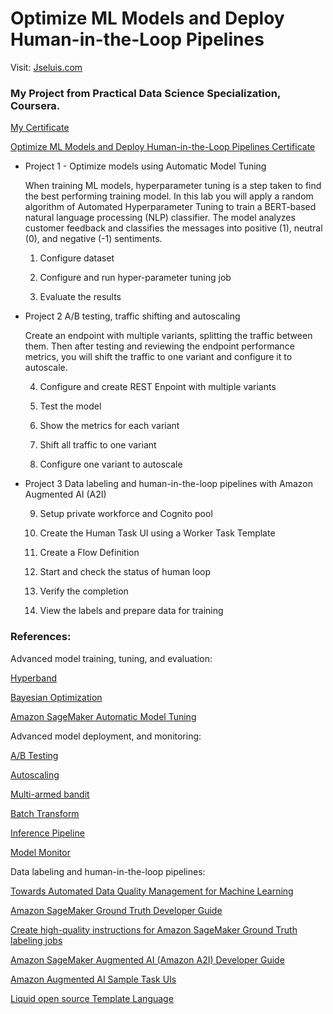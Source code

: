 # Optimize ML Models and Deploy Human-in-the-Loop Pipelines

Visit: [Jseluis.com](https://jseluis.com)

### My Project from Practical Data Science Specialization, Coursera.

[My Certificate](https://www.coursera.org/account/accomplishments/specialization/certificate/BT2K6GVW7FPL)

[Optimize ML Models and Deploy Human-in-the-Loop Pipelines Certificate](https://www.coursera.org/account/accomplishments/certificate/RN8CLW4W3UJK)

- Project 1 - Optimize models using Automatic Model Tuning

    When training ML models, hyperparameter tuning is a step taken to find the best performing training model. In this lab you will apply a random algorithm of Automated Hyperparameter Tuning to train a BERT-based natural language processing (NLP) classifier. The model analyzes customer feedback and classifies the messages into positive (1), neutral (0), and negative (-1) sentiments.

    1. Configure dataset

    2. Configure and run hyper-parameter tuning job

    3. Evaluate the results

- Project 2 A/B testing, traffic shifting and autoscaling

    Create an endpoint with multiple variants, splitting the traffic between them. Then after testing and reviewing the endpoint performance metrics, you will shift the traffic to one variant and configure it to autoscale.

    4. Configure and create REST Enpoint with multiple variants

    5. Test the model

    6. Show the metrics for each variant

    7. Shift all traffic to one variant

    8. Configure one variant to autoscale

- Project 3 Data labeling and human-in-the-loop pipelines with Amazon Augmented AI (A2I)

    9. Setup private workforce and Cognito pool

    10. Create the Human Task UI using a Worker Task Template

    11. Create a Flow Definition

    12. Start and check the status of human loop

    13. Verify the completion

    14. View the labels and prepare data for training


### References: 

Advanced model training, tuning, and evaluation:

[Hyperband](https://arxiv.org/pdf/1603.06560.pdf) 

[Bayesian Optimization](https://arxiv.org/pdf/1206.2944.pdf)

[Amazon SageMaker Automatic Model Tuning](https://arxiv.org/pdf/2012.08489.pdf)

Advanced model deployment, and monitoring:

[A/B Testing](https://docs.aws.amazon.com/sagemaker/latest/dg/model-ab-testing.html)

[Autoscaling](https://docs.aws.amazon.com/sagemaker/latest/dg/endpoint-auto-scaling.html)

[Multi-armed bandit](https://aws.amazon.com/blogs/machine-learning/dynamic-a-b-testing-for-machine-learning-models-with-amazon-sagemaker-mlops-projects/)

[Batch Transform](https://docs.aws.amazon.com/sagemaker/latest/dg/how-it-works-batch.html)

[Inference Pipeline](https://docs.aws.amazon.com/sagemaker/latest/dg/inference-pipelines.html)

[Model Monitor](https://docs.aws.amazon.com/sagemaker/latest/dg/model-monitor.html)

Data labeling and human-in-the-loop pipelines:

[Towards Automated Data Quality Management for Machine Learning](https://assets.amazon.science/4a/75/57047bd343fabc46ec14b34cdb3b/towards-automated-data-quality-management-for-machine-learning.pdf)

[Amazon SageMaker Ground Truth Developer Guide](https://docs.aws.amazon.com/sagemaker/latest/dg/sms.html)

[Create high-quality instructions for Amazon SageMaker Ground Truth labeling jobs](https://aws.amazon.com/blogs/machine-learning/create-high-quality-instructions-for-amazon-sagemaker-ground-truth-labeling-jobs/)

[Amazon SageMaker Augmented AI (Amazon A2I) Developer Guide](https://docs.aws.amazon.com/sagemaker/latest/dg/a2i-getting-started.html)

[Amazon Augmented AI Sample Task UIs](https://github.com/aws-samples/amazon-a2i-sample-task-uis)

[Liquid open source Template Language](https://shopify.github.io/liquid/)